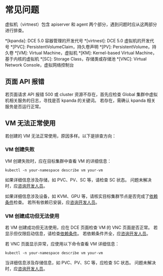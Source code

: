 # 常见问题

虚拟机（virtnest）包含 apiserver 和 agent 两个部分，遇到问题时应从这两部分进行排查。

*[kpanda]: DCE 5.0 容器管理的开发代号
*[virtnest]: DCE 5.0 虚拟机的开发代号
*[PVC]: PersistentVolumeClaim，持久卷声明
*[PV]: PersistentVolume，持久卷
*[VM]: Virtual Machine，虚拟机
*[KM]: Kernel-based Virtual Machine，基于内核的虚拟机
*[SC]: Storage Class，存储类或存储池
*[VNC]: Virtual Network Console，虚拟网络控制台

## 页面 API 报错

若页面请求 API 报错 500 或 cluster 资源不存在，首先应检查 Global 集群中虚拟机相关服务的日志，寻找是否 kpanda 的关键词。
若存在，需确认 kpanda 相关服务是否运行正常。

## VM 无法正常使用

若创建的 VM 无法正常使用，原因多样。以下是排查方向：

### VM 创建失败

VM 创建失败时，应在目标集群中查看 VM 的详细信息：

```shell
kubectl -n your-namespace describe vm your-vm
```

如果详细信息涉及存储，如 PVC、PV、SC 等，请检查 SC 状态。
问题未解决时，应[咨询开发人员](../../install/index.md#_4)。

如果详细信息涉及设备，如 KVM、GPU 等，请核实目标集群节点是否完成了[依赖条件](../install/install-dependency.md)检查。
若所有依赖已安装，应[咨询开发人员](../../install/index.md#_4)。

### VM 创建成功但无法使用

若 VM 创建成功但无法使用，应在 DCE 页面检查 VM 的 VNC 页面是否正常。
若显示但仅限启动信息，请检查[依赖条件](../install/install-dependency.md)。
若依赖条件齐全，应[咨询开发人员](../../install/index.md#_4)。

若 VNC 页面显示异常，应使用以下命令查看 VM 详细信息：

```shell
kubectl -n your-namespace describe vm your-vm
```

当详细信息涉及存储信息，如 PVC、PV、SC 等，应检查 SC 状态。
问题未解决时，应[咨询开发人员](../../install/index.md#_4)。
